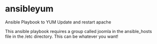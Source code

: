 # ansibleyum
Ansible Playbook to YUM Update and restart apache

This ansible playbook requires a group called joomla in the ansible_hosts file in the /etc directory.  This can be whatever you want!
